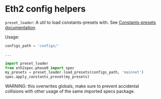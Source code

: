 # Eth2 config helpers

`preset_loader`: A util to load constants-presets with.
See [Constants-presets documentation](../../configs/constants_presets/README.md).

Usage:

```python
configs_path = 'configs/'

...

import preset_loader
from eth2spec.phase0 import spec
my_presets = preset_loader.load_presets(configs_path, 'mainnet')
spec.apply_constants_preset(my_presets)
```

WARNING: this overwrites globals, make sure to prevent accidental collisions with other usage of the same imported specs package.
